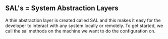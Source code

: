 ## SAL's = System Abstraction Layers

A thin abstraction layer is created called SAL and this makes it easy for the developer to interact with any system locally or remotely.
To get started, we call the sal methods on the machine we want to do the configuration on.